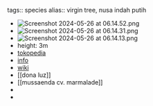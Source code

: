 tags:: species
alias:: virgin tree, nusa indah putih

- ![Screenshot 2024-05-26 at 06.14.52.png](https://peach-geographical-bat-397.mypinata.cloud/ipfs/QmYEwM4ezbDUtdDEbn61mzAfGzAcx2D2c4ymXmb3rzdTvU)
- ![Screenshot 2024-05-26 at 06.14.31.png](https://peach-geographical-bat-397.mypinata.cloud/ipfs/QmVxhf1nz4aAuUvYHGHsXni75XwNewsRC9raC2UK54R8Qz)
- ![Screenshot 2024-05-26 at 06.14.13.png](https://peach-geographical-bat-397.mypinata.cloud/ipfs/QmckW9uHenNzjZUxsEvA7DbJEhv2ZxB4u9KLsorUssYwNK)
- height: 3m
- [tokopedia](https://www.tokopedia.com/sanggarbukit/tanaman-hias-bunga-nusa-indah-mussaenda-40-cm-putih?extParam=ivf%3Dfalse%26src%3Dsearch)
- [info](http://www.plantsofasia.com/index/mussaenda_phillipica/0-794)
- [wiki](https://en.wikipedia.org/wiki/Mussaenda_philippica)
- [[dona luz]]
- [[mussaenda cv. marmalade]]
-
-